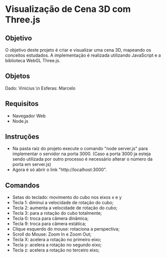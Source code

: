 # Visualização de Cena 3D com Three.js

## Objetivo

O objetivo deste projeto é criar e visualizar uma cena 3D, mapeando os conceitos estudados. A implementação é realizada utilizando JavaScript e a biblioteca WebGL Three.js.

## Objetos

Dado: Vinicius \n Esferas: Marcelo

## Requisitos

- Navegador Web
- Node.js

## Instruções

- Na pasta raiz do projeto execute o comando "node server.js" para implementar o servidor na porta 3000.
(Caso a porta 3000 ja esteja sendo utilizada por outro processo é necessário alterar o número da porta em server.js)
- Agora é só abrir o link "http://localhost:3000".

## Comandos

- Setas do teclado: movimento do cubo nos eixos x e y
- Tecla 1: diminui a velocidade de rotação do cubo;
- Tecla 2: aumenta a velocidade de rotação do cubo;
- Tecla 3: para a rotação do cubo totalmente;
- Tecla 0: troca para câmera dinâmica;
- Tecla 9: troca para câmera estática;
- Clique esquerdo do mouse: rotaciona a perspectiva;
- Scroll do Mouse: Zoom In e Zoom Out;
- Tecla X: acelera a rotação no primeiro eixo;
- Tecla y: acelera a rotação no segundo eixo;
- Tecla z: acelera a rotação no terceiro eixo;
